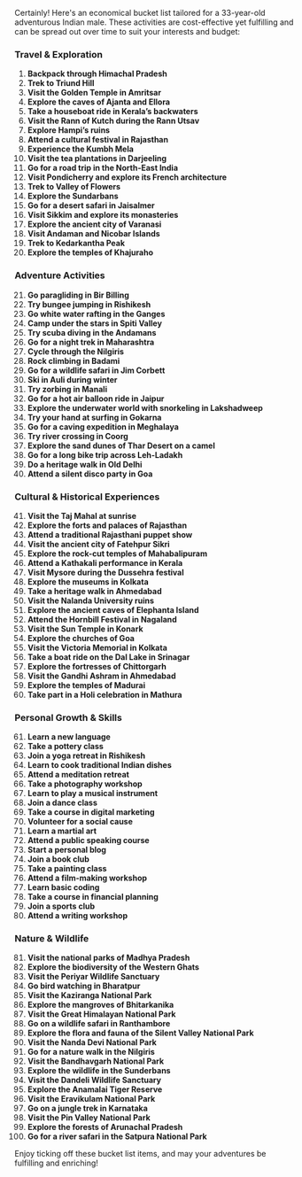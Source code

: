 Certainly! Here's an economical bucket list tailored for a 33-year-old adventurous Indian male. These activities are cost-effective yet fulfilling and can be spread out over time to suit your interests and budget:

### Travel & Exploration
1. **Backpack through Himachal Pradesh**
2. **Trek to Triund Hill**
3. **Visit the Golden Temple in Amritsar**
4. **Explore the caves of Ajanta and Ellora**
5. **Take a houseboat ride in Kerala’s backwaters**
6. **Visit the Rann of Kutch during the Rann Utsav**
7. **Explore Hampi’s ruins**
8. **Attend a cultural festival in Rajasthan**
9. **Experience the Kumbh Mela**
10. **Visit the tea plantations in Darjeeling**
11. **Go for a road trip in the North-East India**
12. **Visit Pondicherry and explore its French architecture**
13. **Trek to Valley of Flowers**
14. **Explore the Sundarbans**
15. **Go for a desert safari in Jaisalmer**
16. **Visit Sikkim and explore its monasteries**
17. **Explore the ancient city of Varanasi**
18. **Visit Andaman and Nicobar Islands**
19. **Trek to Kedarkantha Peak**
20. **Explore the temples of Khajuraho**

### Adventure Activities
21. **Go paragliding in Bir Billing**
22. **Try bungee jumping in Rishikesh**
23. **Go white water rafting in the Ganges**
24. **Camp under the stars in Spiti Valley**
25. **Try scuba diving in the Andamans**
26. **Go for a night trek in Maharashtra**
27. **Cycle through the Nilgiris**
28. **Rock climbing in Badami**
29. **Go for a wildlife safari in Jim Corbett**
30. **Ski in Auli during winter**
31. **Try zorbing in Manali**
32. **Go for a hot air balloon ride in Jaipur**
33. **Explore the underwater world with snorkeling in Lakshadweep**
34. **Try your hand at surfing in Gokarna**
35. **Go for a caving expedition in Meghalaya**
36. **Try river crossing in Coorg**
37. **Explore the sand dunes of Thar Desert on a camel**
38. **Go for a long bike trip across Leh-Ladakh**
39. **Do a heritage walk in Old Delhi**
40. **Attend a silent disco party in Goa**

### Cultural & Historical Experiences
41. **Visit the Taj Mahal at sunrise**
42. **Explore the forts and palaces of Rajasthan**
43. **Attend a traditional Rajasthani puppet show**
44. **Visit the ancient city of Fatehpur Sikri**
45. **Explore the rock-cut temples of Mahabalipuram**
46. **Attend a Kathakali performance in Kerala**
47. **Visit Mysore during the Dussehra festival**
48. **Explore the museums in Kolkata**
49. **Take a heritage walk in Ahmedabad**
50. **Visit the Nalanda University ruins**
51. **Explore the ancient caves of Elephanta Island**
52. **Attend the Hornbill Festival in Nagaland**
53. **Visit the Sun Temple in Konark**
54. **Explore the churches of Goa**
55. **Visit the Victoria Memorial in Kolkata**
56. **Take a boat ride on the Dal Lake in Srinagar**
57. **Explore the fortresses of Chittorgarh**
58. **Visit the Gandhi Ashram in Ahmedabad**
59. **Explore the temples of Madurai**
60. **Take part in a Holi celebration in Mathura**

### Personal Growth & Skills
61. **Learn a new language**
62. **Take a pottery class**
63. **Join a yoga retreat in Rishikesh**
64. **Learn to cook traditional Indian dishes**
65. **Attend a meditation retreat**
66. **Take a photography workshop**
67. **Learn to play a musical instrument**
68. **Join a dance class**
69. **Take a course in digital marketing**
70. **Volunteer for a social cause**
71. **Learn a martial art**
72. **Attend a public speaking course**
73. **Start a personal blog**
74. **Join a book club**
75. **Take a painting class**
76. **Attend a film-making workshop**
77. **Learn basic coding**
78. **Take a course in financial planning**
79. **Join a sports club**
80. **Attend a writing workshop**

### Nature & Wildlife
81. **Visit the national parks of Madhya Pradesh**
82. **Explore the biodiversity of the Western Ghats**
83. **Visit the Periyar Wildlife Sanctuary**
84. **Go bird watching in Bharatpur**
85. **Visit the Kaziranga National Park**
86. **Explore the mangroves of Bhitarkanika**
87. **Visit the Great Himalayan National Park**
88. **Go on a wildlife safari in Ranthambore**
89. **Explore the flora and fauna of the Silent Valley National Park**
90. **Visit the Nanda Devi National Park**
91. **Go for a nature walk in the Nilgiris**
92. **Visit the Bandhavgarh National Park**
93. **Explore the wildlife in the Sunderbans**
94. **Visit the Dandeli Wildlife Sanctuary**
95. **Explore the Anamalai Tiger Reserve**
96. **Visit the Eravikulam National Park**
97. **Go on a jungle trek in Karnataka**
98. **Visit the Pin Valley National Park**
99. **Explore the forests of Arunachal Pradesh**
100. **Go for a river safari in the Satpura National Park**

Enjoy ticking off these bucket list items, and may your adventures be fulfilling and enriching!
